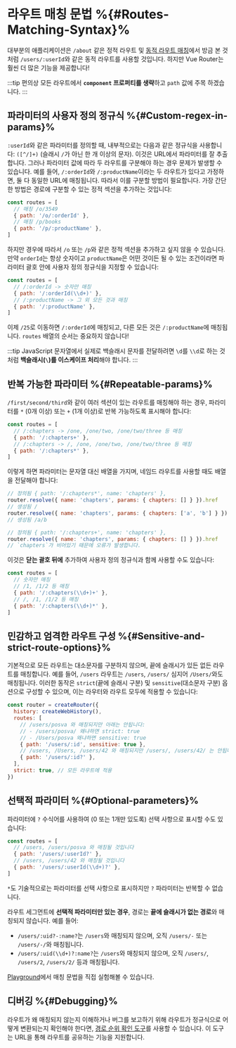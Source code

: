 # 라우트 매칭 문법 %{#Routes-Matching-Syntax}%

<VueSchoolLink v-if="false"
  href="https://vueschool.io/lessons/vue-router-4-advanced-routes-matching-syntax"
  title="Learn how to use advanced route routes' matching syntax"
/>

대부분의 애플리케이션은 `/about` 같은 정적 라우트 및 [동적 라우트 매칭](./dynamic-matching.md)에서 방금 본 것처럼 `/users/:userId`와 같은 동적 라우트를 사용할 것입니다. 하지만 Vue Router는 훨씬 더 많은 기능을 제공합니다!

:::tip
편의상 모든 라우트에서 **`component` 프로퍼티를 생략**하고 `path` 값에 주목 하겠습니다.
:::

## 파라미터의 사용자 정의 정규식 %{#Custom-regex-in-params}%

`:userId`와 같은 파라미터를 정의할 때, 내부적으로는 다음과 같은 정규식을 사용합니다: `([^/]+)` (슬래시 `/`가 아닌 한 개 이상의 문자). 이것은 URL에서 파라미터를 잘 추출합니다. 그러나 파라미터 값에 따라 두 라우트를 구분해야 하는 경우 문제가 발생할 수 있습니다. 예를 들어, `/:orderId`와 `/:productName`이라는 두 라우트가 있다고 가정하면, 둘 다 동일한 URL에 매칭됩니다. 따라서 이를 구분할 방법이 필요합니다. 가장 간단한 방법은 경로에 구분할 수 있는 정적 섹션을 추가하는 것입니다:

```js
const routes = [
  // 매칭 /o/3549
  { path: '/o/:orderId' },
  // 매칭 /p/books
  { path: '/p/:productName' },
]
```

하지만 경우에 따라서 `/o` 또는 `/p`와 같은 정적 섹션을 추가하고 싶지 않을 수 있습니다. 만약 `orderId`는 항상 숫자이고 `productName`은 어떤 것이든 될 수 있는 조건이라면 파라미터 괄호 안에 사용자 정의 정규식을 지정할 수 있습니다:

```js
const routes = [
  // /:orderId -> 숫자만 매칭
  { path: '/:orderId(\\d+)' },
  // /:productName -> 그 외 모든 것과 매칭
  { path: '/:productName' },
]
```

이제 `/25`로 이동하면 `/:orderId`에 매칭되고, 다른 모든 것은 `/:productName`에 매칭됩니다. `routes` 배열의 순서는 중요하지 않습니다!

:::tip
JavaScript 문자열에서 실제로 백슬래시 문자를 전달하려면 `\d`를 `\\d`로 하는 것처럼 **백슬래시(`\`)를 이스케이프 처리**해야 합니다.
:::

## 반복 가능한 파라미터 %{#Repeatable-params}%

`/first/second/third`와 같이 여러 섹션이 있는 라우트를 매칭해야 하는 경우, 파라미터를 `*` (0개 이상) 또는 `+` (1개 이상)로 반복 가능하도록 표시해야 합니다:

```js
const routes = [
  // /:chapters -> /one, /one/two, /one/two/three 등 매칭
  { path: '/:chapters+' },
  // /:chapters -> /, /one, /one/two, /one/two/three 등 매칭
  { path: '/:chapters*' },
]
```

이렇게 하면 파라미터는 문자열 대신 배열을 가지며, 네임드 라우트를 사용할 때도 배열을 전달해야 합니다:

```js
// 정의됨 { path: '/:chapters*', name: 'chapters' },
router.resolve({ name: 'chapters', params: { chapters: [] } }).href
// 생성됨 /
router.resolve({ name: 'chapters', params: { chapters: ['a', 'b'] } }).href
// 생성됨 /a/b

// 정의됨 { path: '/:chapters+', name: 'chapters' },
router.resolve({ name: 'chapters', params: { chapters: [] } }).href
// `chapters`가 비어있기 때문에 오류가 발생합니다.
```

이것은 **닫는 괄호 뒤에** 추가하여 사용자 정의 정규식과 함께 사용할 수도 있습니다:

```js
const routes = [
  // 숫자만 매칭
  // /1, /1/2 등 매칭
  { path: '/:chapters(\\d+)+' },
  // /, /1, /1/2 등 매칭
  { path: '/:chapters(\\d+)*' },
]
```

## 민감하고 엄격한 라우트 구성 %{#Sensitive-and-strict-route-options}%

기본적으로 모든 라우트는 대소문자를 구분하지 않으며, 끝에 슬래시가 있든 없든 라우트를 매칭합니다. 예를 들어, `/users` 라우트는 `/users`, `/users/` 심지어 `/Users/`와도 매칭됩니다. 이러한 동작은 `strict`(끝에 슬래시 구분) 및 `sensitive`(대소문자 구분) 옵션으로 구성할 수 있으며, 이는 라우터와 라우트 모두에 적용할 수 있습니다:

```js
const router = createRouter({
  history: createWebHistory(),
  routes: [
    // /users/posva 와 매칭되지만 아래는 안됩니다:
    // - /users/posva/ 왜냐하면 strict: true
    // - /Users/posva 왜냐하면 sensitive: true
    { path: '/users/:id', sensitive: true },
    // /users, /Users, /users/42 와 매칭되지만 /users/, /users/42/ 는 안됩니다.
    { path: '/users/:id?' },
  ],
  strict: true, // 모든 라우트에 적용
})
```

## 선택적 파라미터 %{#Optional-parameters}%

파라미터에 `?` 수식어를 사용하여 (0 또는 1개만 있도록) 선택 사항으로 표시할 수도 있습니다:

```js
const routes = [
  // /users, /users/posva 와 매칭될 것입니다
  { path: '/users/:userId?' },
  // /users, /users/42 와 매칭될 것입니다
  { path: '/users/:userId(\\d+)?' },
]
```

`*`도 기술적으로는 파라미터를 선택 사항으로 표시하지만 `?` 파라미터는 반복할 수 없습니다.

라우트 세그먼트에 **선택적 파라미터만 있는 경우**, 경로는 **끝에 슬래시가 없는 경로**와 매칭되지 않습니다. 예를 들어:

- `/users/:uid?-:name?`는 `/users`와 매칭되지 않으며, 오직 `/users/-` 또는 `/users/-/`와 매칭됩니다.
- `/users/:uid(\\d+)?:name?`는 `/users`와 매칭되지 않으며, 오직 `/users/`, `/users/2`, `/users/2/` 등과 매칭됩니다.

[Playground](https://paths.esm.dev/?p=AAMsIPQg4AoKzidgQFoEXAmw-IEBBRYYOE0SkABTASiz1qgBpgQA1QTsFjAb3h2onsmlAmGIFsCXjXh4AIA.&t=/users/2/#)에서 매칭 문법을 직접 실험해볼 수 있습니다.

## 디버깅 %{#Debugging}%

라우트가 왜 매칭되지 않는지 이해하거나 버그를 보고하기 위해 라우트가 정규식으로 어떻게 변환되는지 확인해야 한다면, [경로 순위 확인 도구](https://paths.esm.dev/?p=AAMeJSyAwR4UbFDAFxAcAGAIJXMAAA..#)를 사용할 수 있습니다. 이 도구는 URL을 통해 라우트를 공유하는 기능을 지원합니다.
